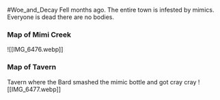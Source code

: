 #Woe_and_Decay 
Fell months ago. The entire town is infested by mimics.
Everyone is dead there are no bodies.

### Map of Mimi Creek
![[IMG_6476.webp]]

### Map of Tavern
Tavern where the Bard smashed the mimic bottle and got cray cray
![[IMG_6477.webp]]